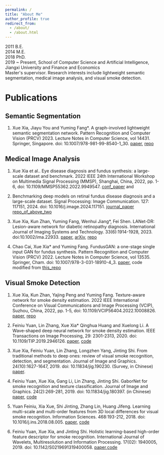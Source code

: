 ```yaml
---
permalink: /
title: "About Me"
author_profile: true
redirect_from: 
  - /about/
  - /about.html
---
```


2011 B.E.  
2014 M.E.  
2018 PhD.  
2019 ~ Present, School of Computer Science and Artificial Intelligence, Jiangxi University and Finance and Economics  
Master's supervisor. Research interests include lightweight semantic segmentation, medical image analysis, and visual smoke detection.
# Publications


## Semantic Segmentation
1. Xue Xia, Jiayu You and Yuming Fang*. A graph-involved lightweight semantic segmentation network. Pattern Recognition and Computer Vision (PRCV) 2023. Lecture Notes in Computer Science, vol 14431. Springer, Singapore. doi: 10.1007/978-981-99-8540-1_30. [paper](https://link.springer.com/chapter/10.1007/978-981-99-8540-1_30), [repo](https://github.com/xia-xx-cv/Graph-Lightweight-SemSeg)

## Medical Image Analysis
1. Xue Xia et al.. Eye disease diagnosis and fundus synthesis: a large-scale dataset and benchmark. 2022 IEEE 24th International Workshop on Multimedia Signal Processing (MMSP), Shanghai, China, 2022, pp. 1-6, doi: 10.1109/MMSP55362.2022.9949547. [conf_paper](https://ieeexplore.ieee.org/document/9949547)
and 
2. Benchmarking deep models on retinal fundus disease diagnosis and a large-scale dataset. Signal Processing: Image Communication. 127: 117151, 2024. doi: 10.1016/j.image.2024.117151. [journal_paper](https://www.sciencedirect.com/science/article/pii/S0923596524000523)
[repo_of_above_two](https://github.com/xia-xx-cv/EDDFS_dataset)

3. Xue Xia, Kun Zhan, Yuming Fang, Wenhui Jiang*, Fei Shen. LANet-DR: Lesion-aware network for diabetic retinopathy diagnosis. International Journal of Imaging Systems and Technology. 33(6):1914-1928, 2023. doi:10.1002/ima.22933. [paper](https://onlinelibrary.wiley.com/doi/abs/10.1002/ima.22933), [arXiv](https://arxiv.org/abs/2408.07264), [repo](https://github.com/xia-xx-cv/LANet-DR)

4. Chao Cai, Xue Xia* and Yuming Fang. FundusGAN: a one-stage single input GAN for fundus synthesis. Pattern Recognition and Computer Vision (PRCV) 2022. Lecture Notes in Computer Science, vol 13535. Springer, Cham. doi: 10.1007/978-3-031-18910-4_3. [paper](https://link.springer.com/chapter/10.1007/978-3-031-18910-4_3), code modified from [this_repo](https://github.com/juntang-zhuang/LadderNet)

## Visual Smoke Detection
1. Xue Xia, Kun Zhan, Yajing Peng and Yuming Fang. Texture-aware network for smoke density estimation. 2022 IEEE International Conference on Visual Communications and Image Processing (VCIP), Suzhou, China, 2022, pp. 1-5, doi: 10.1109/VCIP56404.2022.10008826. [paper](https://ieeexplore.ieee.org/document/10008826), [repo](https://github.com/xia-xx-cv/TANet_smoke)

2. Feiniu Yuan, Lin Zhang, Xue Xia* Qinghua Huang and Xuelong Li. A Wave-shaped deep neural network for smoke density estimation. IEEE Transactions on Image Processing, 29: 2301-2313, 2020. doi: 10.1109/TIP.2019.2946126. [paper](https://ieeexplore.ieee.org/document/8868104), [code](http://staff.ustc.edu.cn/~yfn/dss.html)

3. Xue Xia, Feiniu Yuan, Lin Zhang, Longzhen Yang, Jinting Shi. From traditional methods to deep ones: review of visual smoke recognition, detection, and segmentation. Journal of Image and Graphics. 24(10):1627-1647, 2019. doi: 10.11834/jig.190230. (Survey, in Chinese) [paper](http://cjig.ijournals.cn/jig/ch/reader/view_abstract.aspx?file_no=20191002).

4. Feiniu Yuan, Xue Xia, Gang Li, Lin Zhang, Jinting Shi. GaborNet for smoke recognition and texture classification. Journal of Image and Graphics. 24(2):269-281, 2019. doi: 10.11834/jig.180397. (in Chinese) [paper](http://cjig.ijournals.cn/jig/ch/reader/view_abstract.aspx?file_no=20190211), [code](https://mega.nz/folder/cl9BXJRb#YgAvsgx-PLCz16ZtcCJuXA)

5. Yuan Feiniu, Xia Xue, Shi Jinting, Zhang Lin, Huang Jifeng. Learning multi-scale and multi-order features from 3D local differences for visual smoke recognition. Information Sciences. 468:193-212, 2018. doi: 10.1016/j.ins.2018.08.005. [paper](https://www.sciencedirect.com/science/article/pii/S0020025518306108), [code](https://mega.nz/folder/Yx1wxayZ#LFHRqpKH0jCM0vf5z3BWfQ)

6. Feiniu Yuan, Xue Xia, and Jinting Shi. Holistic learning-based high-order feature descriptor for smoke recognition. International Journal of Wavelets, Multiresolution and Information Processing. 17(02): 1940005, 2019. doi: 10.1142/S0219691319400058. [paper](https://worldscientific.com/doi/10.1142/S0219691319400058),[code](https://mega.nz/folder/JlUG1aYb#Rm5KU8bYYuEi2_zsFH5Wdg)
